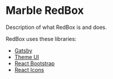 # Marble RedBox

Description of what RedBox is and does.

RedBox uses these libraries:

- [Gatsby](https://www.gatsbyjs.com/)
- [Theme UI](https://theme-ui.com/)
- [React Bootstrap](https://react-bootstrap.github.io/)
- [React Icons](https://react-icons.github.io/react-icons/)
